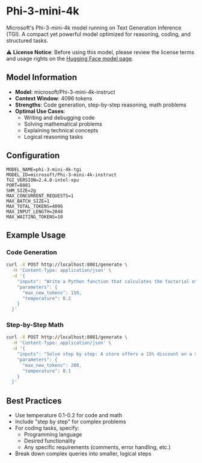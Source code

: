 # Phi-3-mini-4k

Microsoft's Phi-3-mini-4k model running on Text Generation Inference (TGI). A compact yet powerful model optimized for reasoning, coding, and structured tasks.

⚠️ **License Notice**: Before using this model, please review the license terms and usage rights on the [Hugging Face model page](https://huggingface.co/microsoft/Phi-3-mini-4k-instruct).

## Model Information

- **Model**: microsoft/Phi-3-mini-4k-instruct
- **Context Window**: 4096 tokens
- **Strengths**: Code generation, step-by-step reasoning, math problems
- **Optimal Use Cases**: 
  - Writing and debugging code
  - Solving mathematical problems
  - Explaining technical concepts
  - Logical reasoning tasks

## Configuration

```env
MODEL_NAME=phi-3-mini-4k-tgi
MODEL_ID=microsoft/Phi-3-mini-4k-instruct
TGI_VERSION=2.4.0-intel-xpu
PORT=8081
SHM_SIZE=2g
MAX_CONCURRENT_REQUESTS=1
MAX_BATCH_SIZE=1
MAX_TOTAL_TOKENS=4096
MAX_INPUT_LENGTH=2048
MAX_WAITING_TOKENS=10
```

## Example Usage

### Code Generation
```bash
curl -X POST http://localhost:8081/generate \
  -H 'Content-Type: application/json' \
  -d '{
    "inputs": "Write a Python function that calculates the factorial of a number. Include comments explaining the logic:",
    "parameters": {
      "max_new_tokens": 150,
      "temperature": 0.2
    }
  }'
```

### Step-by-Step Math
```bash
curl -X POST http://localhost:8081/generate \
  -H 'Content-Type: application/json' \
  -d '{
    "inputs": "Solve step by step: A store offers a 15% discount on a $80 item. What is the final price after tax if the tax rate is 8%?",
    "parameters": {
      "max_new_tokens": 200,
      "temperature": 0.1
    }
  }'
```

## Best Practices

- Use temperature 0.1-0.2 for code and math
- Include "step by step" for complex problems
- For coding tasks, specify:
  - Programming language
  - Desired functionality
  - Any specific requirements (comments, error handling, etc.)
- Break down complex queries into smaller, logical steps
